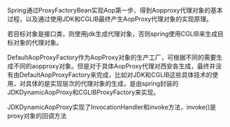 Spring通过ProxyFactoryBean实现Aop第一步、得到Aopproxy代理对象的基本过程，以及通过使用JDK和CGLIB最终产生AopProxy代理对象的实现原理。

若目标对象是接口类，则使用jdk生成代理对象，否则spring使用CGLIB来生成目标对象的代理对象。

DefaultAopProxyFactory作为AopProxy对象的生产工厂，可根据不同的需要生成不同的aopproxy对象。但是对于具体AopProxy代理对西安各生成，最终并没有由DefaultAopProxyFactory来完成，比如对JDK和CGLIB这些具体技术的使用，对具体的是实现层次的代理对象的生成，是由spring封装的JDKDynamicAopProxy和CGLIBProxyFactory来实现。

JDKDynamicAopProxy实现了InvocationHandler和invoke方法，invoke()是proxy对象的回调方法
